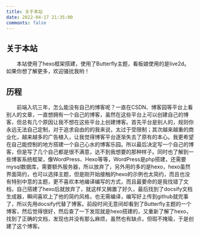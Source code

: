 ```yaml
---
title: 关于本站
date: 2022-04-17 21:35:00
commonts: false
---
```


## 关于本站

<p style="text-indent:2em;">本站使用了hexo框架搭建，使用了Butterfly主题，看板娘使用的是live2d。如果你想了解更多，欢迎骚扰我哟！</p>

## 历程

<p style="text-indent:2em;">前端入坑三年，怎么能没有自己的博客呢？一直在CSDN、博客园等平台上看别人的文章，一直想拥有一个自己的博客，虽然在这些平台上可以创建自己的博客，但总有几个原因让我不想在这些平台上创建博客。首先平台是别人的，规则你永远无法自己定制，对于追求自由的的我来说，太过于受限制；其次越来越重的商业化，越来越多的广告植入，让我觉得博客平台逐渐失去了原有的本心。我更希望在自己能控制的地方搭建一个自己心水的博客乐园。所以最后决定写一个自己的博客，但是写了几个自己都是很不满意，达不到我想要的那种样子。同时也了解到一些博客系统框架，像WordPress、Hexo等等，WordPress是php搭建，还需要mysql数据库，需要额外服务器，所以放弃了，另外用的多的是hexo，hexo虽然界面简约，也可以选择主题，但是刚开始接触的hexo的示例也太简约，而且也没有特别中意的主题，更不喜欢本地编译编写的方式，而且最要命的是我找错了文档，自己搭建了hexo后就放弃了，就这样又搁置了好久，最后找到了docsify文档生成器，瞬间喜欢上了他的简约风格，也无需编译，编写好上传到github就完事了，所以先用docsify代替了博客。前段时间无意间却看到了Butterfly主题的一个博客，然后觉得很好，然后查了一下发现就是hexo搭建的，又重新了解了hexo，找到了正确的文档，发现也并没有那么麻烦，虽然也有缺点，但瑕不掩瑜，于是创建了这个博客。</p>